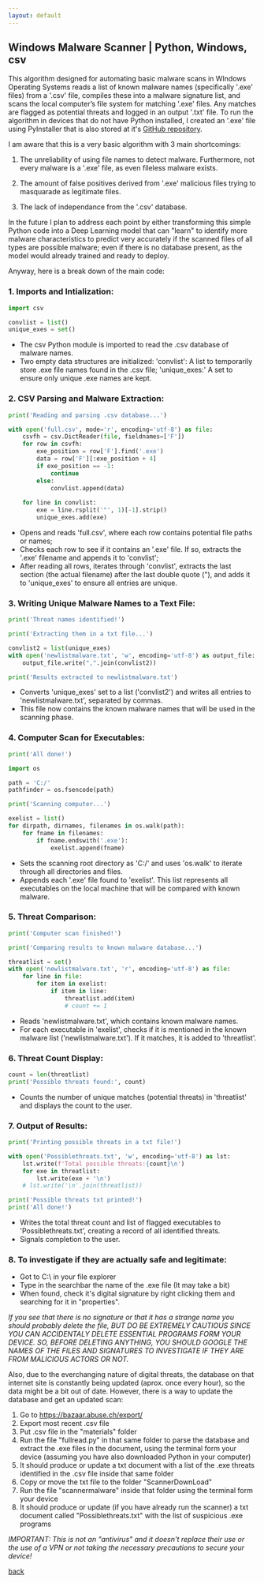 ```yaml
---
layout: default
---
```


## Windows Malware Scanner | Python, Windows, csv

This algorithm designed for automating basic malware scans in WIndows Operating Systems reads a list of known malware names (specifically '.exe' files) from a '.csv' file, compiles these into a malware signature list, and scans the local computer’s file system for matching '.exe' files. Any matches are flagged as potential threats and logged in an output '.txt' file. To run the algorithm in devices that do not have Python installed, I created an '.exe' file using PyInstaller that is also stored at it's [GitHub repository](https://github.com/Rafael-Santamaria-Ortega/Malware_Detection_Algorithm).

I am aware that this is a very basic algorithm with 3 main shortcomings: 

1. The unreliability of using file names to detect malware. Furthermore, not every malware is a '.exe' file, as even fileless malware exists. 

2. The amount of false positives derived from '.exe' malicious files trying to masquarade as legitimate files.

3. The lack of independance from the '.csv' database.

In the future I plan to address each point by either transforming this simple Python code into a Deep Learning model that can "learn" to identify more malware characteristics to predict very accurately if the scanned files of all types are possible malware; even if there is no database present, as the model would already trained and ready to deploy. 

Anyway, here is a break down of the main code: 

### 1. Imports and Intialization:

```python
import csv

convlist = list()
unique_exes = set()
```
* The csv Python module is imported to read the .csv database of malware names.
* Two empty data structures are initialized: 'convlist': A list to temporarily store .exe file names found in the .csv file; 'unique_exes:' A set to ensure only unique .exe names are kept.

### 2. CSV Parsing and Malware Extraction:

```python
print('Reading and parsing .csv database...')

with open('full.csv', mode='r', encoding='utf-8') as file:
    csvfh = csv.DictReader(file, fieldnames=['F'])
    for row in csvfh:
        exe_position = row['F'].find('.exe')
        data = row['F'][:exe_position + 4]
        if exe_position == -1:
            continue
        else:
            convlist.append(data)
    
    for line in convlist:
        exe = line.rsplit('"', 1)[-1].strip()
        unique_exes.add(exe)
```

* Opens and reads 'full.csv', where each row contains potential file paths or names;
* Checks each row to see if it contains an '.exe' file. If so, extracts the '.exe' filename and appends it to 'convlist';
* After reading all rows, iterates through 'convlist', extracts the last section (the actual filename) after the last double quote ("), and adds it to 'unique_exes' to ensure all entries are unique.

### 3. Writing Unique Malware Names to a Text File:

```python
print('Threat names identified!')

print('Extracting them in a txt file...')

convlist2 = list(unique_exes)
with open('newlistmalware.txt', 'w', encoding='utf-8') as output_file:
    output_file.write(",".join(convlist2))

print('Results extracted to newlistmalware.txt')
```

* Converts 'unique_exes' set to a list ('convlist2') and writes all entries to 'newlistmalware.txt', separated by commas.
* This file now contains the known malware names that will be used in the scanning phase.

### 4. Computer Scan for Executables:

```python
print('All done!')

import os

path = 'C:/'
pathfinder = os.fsencode(path)

print('Scanning computer...')

exelist = list()
for dirpath, dirnames, filenames in os.walk(path):
    for fname in filenames:
        if fname.endswith('.exe'):
            exelist.append(fname)
```

* Sets the scanning root directory as 'C:/' and uses 'os.walk' to iterate through all directories and files.
* Appends each '.exe' file found to 'exelist'. This list represents all executables on the local machine that will be compared with known malware.

### 5. Threat Comparison:

```python
print('Computer scan finished!')

print('Comparing results to known malware database...')

threatlist = set()
with open('newlistmalware.txt', 'r', encoding='utf-8') as file:
    for line in file:
        for item in exelist:
            if item in line:
                threatlist.add(item)
                # count += 1
```

* Reads 'newlistmalware.txt', which contains known malware names.
* For each executable in 'exelist', checks if it is mentioned in the known malware list ('newlistmalware.txt'). If it matches, it is added to 'threatlist'.

### 6. Threat Count Display:

```python
count = len(threatlist)
print('Possible threats found:', count)
```

* Counts the number of unique matches (potential threats) in 'threatlist' and displays the count to the user.

### 7. Output of Results:

```python
print('Printing possible threats in a txt file!')

with open('Possiblethreats.txt', 'w', encoding='utf-8') as lst:
    lst.write(f'Total possible threats:{count}\n')
    for exe in threatlist:
        lst.write(exe + '\n')
    # lst.write('\n'.join(threatlist))

print('Possible threats txt printed!')
print('All done!')
```

* Writes the total threat count and list of flagged executables to 'Possiblethreats.txt', creating a record of all identified threats.
* Signals completion to the user.

### 8. To investigate if they are actually safe and legitimate:

* Got to C:\ in your file explorer
* Type in the searchbar the name of the .exe file (It may take a bit)
* When found, check it's digital signature by right clicking them and searching for it in "properties". 

_If you see that there is no signature or that it has a strange name you should probably delete the file, BUT DO BE EXTREMELY CAUTIOUS SINCE YOU CAN ACCIDENTALY DELETE ESSENTIAL PROGRAMS FORM YOUR DEVICE. SO, BEFORE DELETING ANYTHING, YOU SHOULD GOOGLE THE NAMES OF THE FILES AND SIGNATURES TO INVESTIGATE IF THEY ARE FROM MALICIOUS ACTORS OR NOT._

Also, due to the everchanging nature of digital threats, the database on that internet site is constantly being updated (aprox. once every hour), so the data might be a bit out of date. However, there is a way to update the database and get an updated scan:

1. Go to https://bazaar.abuse.ch/export/
2. Export most recent .csv file
3. Put .csv file in the "materials" folder
4. Run the file "fullread.py" in that same folder to parse the database and extract the .exe files in the document, using the terminal form your device (assuming you have also downloaded Python in your computer)
5. It should produce or update a txt document with a list of the .exe threats identified in the .csv file inside that same folder
6. Copy or move the txt file to the folder "ScannerDownLoad"
7. Run the file "scannermalware" inside that folder using the terminal form your device
8. It should produce or update (if you have already run the scanner) a txt document called "Possiblethreats.txt" with the list of suspicious .exe programs

*IMPORTANT: This is not an "antivirus" and it doesn't replace their use or the use of a VPN or not taking the necessary precautions to secure your device!*

[back](./)
